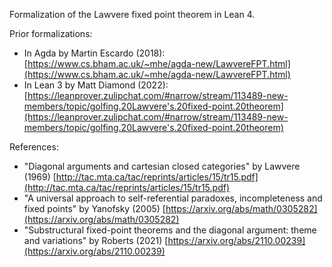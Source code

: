 Formalization of the Lawvere fixed point theorem in Lean 4.

Prior formalizations:

- In Agda by Martin Escardo (2018): [https://www.cs.bham.ac.uk/~mhe/agda-new/LawvereFPT.html](https://www.cs.bham.ac.uk/~mhe/agda-new/LawvereFPT.html)
- In Lean 3 by Matt Diamond (2022): [https://leanprover.zulipchat.com/#narrow/stream/113489-new-members/topic/golfing.20Lawvere's.20fixed-point.20theorem](https://leanprover.zulipchat.com/#narrow/stream/113489-new-members/topic/golfing.20Lawvere's.20fixed-point.20theorem)

References:

- "Diagonal arguments and cartesian closed categories" by Lawvere (1969) [http://tac.mta.ca/tac/reprints/articles/15/tr15.pdf](http://tac.mta.ca/tac/reprints/articles/15/tr15.pdf)
- "A universal approach to self-referential paradoxes, incompleteness and fixed points" by Yanofsky (2005) [https://arxiv.org/abs/math/0305282](https://arxiv.org/abs/math/0305282)
- "Substructural fixed-point theorems and the diagonal argument: theme and variations" by Roberts (2021) [https://arxiv.org/abs/2110.00239](https://arxiv.org/abs/2110.00239)
